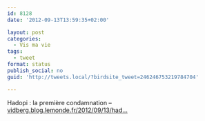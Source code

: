 ```yaml
---
id: 8128
date: '2012-09-13T13:59:35+02:00'

layout: post
categories:
  - Vis ma vie
tags:
  - tweet
format: status
publish_social: no
guid: 'http://tweets.local/?birdsite_tweet=246246753219784704'

---
```


Hadopi : la première condamnation – [vidberg.blog.lemonde.fr/2012/09/13/had…](http://vidberg.blog.lemonde.fr/2012/09/13/hadopi-la-premiere-condamnation/)
